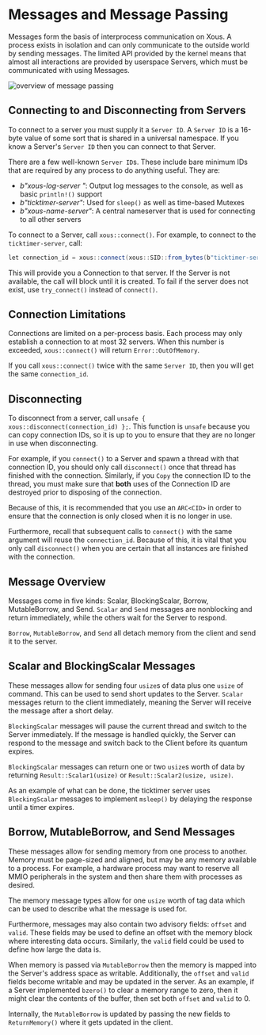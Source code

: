 # Messages and Message Passing

Messages form the basis of interprocess communication on Xous. A process exists in isolation and can only communicate to the outside world by sending messages. The limited API provided by the kernel means that almost all interactions are provided by userspace Servers, which must be communicated with using Messages.

![overview of message passing](images/messaging-arch.png)

## Connecting to and Disconnecting from Servers

To connect to a server you must supply it a `Server ID`. A `Server ID` is a 16-byte value of some sort that is shared in a universal namespace. If you know a Server's `Server ID` then you can connect to that Server.

There are a few well-known `Server ID`s. These include bare minimum IDs that are required by any process to do anything useful. They are:

* *b"xous-log-server "*: Output log messages to the console, as well as basic `println!()` support
* *b"ticktimer-server"*: Used for `sleep()` as well as time-based Mutexes
* *b"xous-name-server"*: A central nameserver that is used for connecting to all other servers

To connect to a Server, call `xous::connect()`. For example, to connect to the `ticktimer-server`, call:

```cs
let connection_id = xous::connect(xous::SID::from_bytes(b"ticktimer-server").unwrap())?;
```

This will provide you a Connection to that server. If the Server is not available, the call will block until it is created. To fail if the server does not exist, use `try_connect()` instead of `connect()`.

## Connection Limitations

Connections are limited on a per-process basis. Each process may only establish a connection to at most 32 servers. When this number is exceeded, `xous::connect()` will return `Error::OutOfMemory`.

If you call `xous::connect()` twice with the same `Server ID`, then you will get the same `connection_id`.

## Disconnecting

To disconnect from a server, call `unsafe { xous::disconnect(connection_id) };`. This function is `unsafe` because you can copy connection IDs, so it is up to you to ensure that they are no longer in use when disconnecting.

For example, if you `connect()` to a Server and spawn a thread with that connection ID, you should only call `disconnect()` once that thread has finished with the connection. Similarly, if you `Copy` the connection ID to the thread, you must make sure that **both** uses of the Connection ID are destroyed prior to disposing of the connection.

Because of this, it is recommended that you use an `ARC<CID>` in order to ensure that the connection is only closed when it is no longer in use.

Furthermore, recall that subsequent calls to `connect()` with the same argument will reuse the `connection_id`. Because of this, it is vital that you only call `disconnect()` when you are certain that all instances are finished with the connection.

## Message Overview

Messages come in five kinds: Scalar, BlockingScalar, Borrow, MutableBorrow, and Send. `Scalar` and `Send` messages are nonblocking and return immediately, while the others wait for the Server to respond.

`Borrow`, `MutableBorrow`, and `Send` all detach memory from the client and send it to the server.

## Scalar and BlockingScalar Messages

These messages allow for sending four `usize`s of data plus one `usize` of command. This can be used to send short updates to the Server. `Scalar` messages return to the client immediately, meaning the Server will receive the message after a short delay.

`BlockingScalar` messages will pause the current thread and switch to the Server immediately. If the message is handled quickly, the Server can respond to the message and switch back to the Client before its quantum expires.

`BlockingScalar` messages can return one or two `usize`s worth of data by returning `Result::Scalar1(usize)` or `Result::Scalar2(usize, usize)`.

As an example of what can be done, the ticktimer server uses `BlockingScalar` messages to implement `msleep()` by delaying the response until a timer expires.

## Borrow, MutableBorrow, and Send Messages

These messages allow for sending memory from one process to another. Memory must be page-sized and aligned, but may be any memory available to a process. For example, a hardware process may want to reserve all MMIO peripherals in the system and then share them with processes as desired.

The memory message types allow for one `usize` worth of tag data which can be used to describe what the message is used for.

Furthermore, messages may also contain two advisory fields: `offset` and `valid`. These fields may be used to define an offset with the memory block where interesting data occurs. Similarly, the `valid` field could be used to define how large the data is.

When memory is passed via `MutableBorrow` then the memory is mapped into the Server's address space as writable. Additionally, the `offset` and `valid` fields become writable and may be updated in the server. As an example, if a Server implemented `bzero()` to clear a memory range to zero, then it might clear the contents of the buffer, then set both `offset` and `valid` to 0.

Internally, the `MutableBorrow` is updated by passing the new fields to `ReturnMemory()` where it gets updated in the client.
